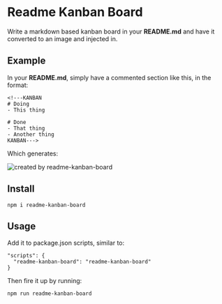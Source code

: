 # Readme Kanban Board

Write a markdown based kanban board in your **README.md** and have it converted to an image and injected in.

## Example

In your **README.md**, simply have a commented section like this, in the format:

    <!---KANBAN
    # Doing
    - This thing

    # Done
    - That thing
    - Another thing
    KANBAN--->

Which generates:

![created by readme-kanban-board](http://i.imgur.com/ajxs7fI.jpg)
<!---KANBAN
# Doing
- This thing

# Done
- That thing
- Another thing
KANBAN--->

## Install

    npm i readme-kanban-board

## Usage

Add it to package.json scripts, similar to:

    "scripts": {
      "readme-kanban-board": "readme-kanban-board"
    }

Then fire it up by running:

    npm run readme-kanban-board
